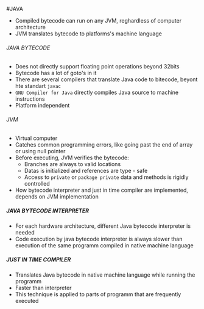 #JAVA
* Compiled bytecode can run on any JVM, reghardless of computer architecture
* JVM translates bytecode to platforms's machine language
###### JAVA BYTECODE
* Does not directly support floating point operations beyond 32bits
* Bytecode has a lot of goto's in it
* There are several compilers that translate Java code to bitecode, beyont hte standart `javac`
* `GNU Compiler for Java` directly compiles Java source to machine instructions
* Platform independent
###### JVM
* Virtual computer
* Catches common programming errors, like going past the end of array or using null pointer
* Before executing, JVM verifies the bytecode:
  * Branches are always to valid locations
  * Datas is initialized and references are type - safe
  * Access to `private` or `package private` data and methods is rigidly controlled
* How bytecode interpreter and just in time compiler are implemented, depends on JVM implementation
##### JAVA BYTECODE INTERPRETER
* For each hardware architecture, different Java bytecode interpreter is needed
* Code execution by java bytecode interpreter is always slower than execution of the same programm compiled in native machine language
##### JUST IN TIME COMPILER
* Translates Java bytecode in native machine language while running the programm
* Faster than interpreter
* This technique is applied to parts of programm that are frequently executed
